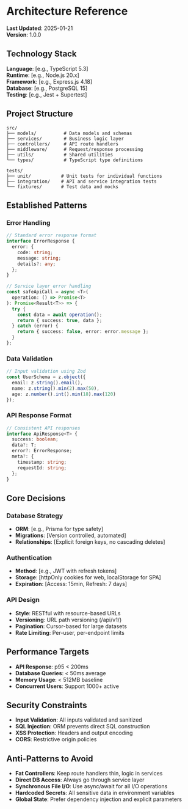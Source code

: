 # Architecture Reference

**Last Updated**: 2025-01-21  
**Version**: 1.0.0

## Technology Stack
**Language**: [e.g., TypeScript 5.3]  
**Runtime**: [e.g., Node.js 20.x]  
**Framework**: [e.g., Express.js 4.18]  
**Database**: [e.g., PostgreSQL 15]  
**Testing**: [e.g., Jest + Supertest]

## Project Structure
```
src/
├── models/          # Data models and schemas
├── services/        # Business logic layer
├── controllers/     # API route handlers
├── middleware/      # Request/response processing
├── utils/           # Shared utilities
└── types/           # TypeScript type definitions

tests/
├── unit/           # Unit tests for individual functions
├── integration/    # API and service integration tests
└── fixtures/       # Test data and mocks
```

## Established Patterns

### Error Handling
```typescript
// Standard error response format
interface ErrorResponse {
  error: {
    code: string;
    message: string;
    details?: any;
  };
}

// Service layer error handling
const safeApiCall = async <T>(
  operation: () => Promise<T>
): Promise<Result<T>> => {
  try {
    const data = await operation();
    return { success: true, data };
  } catch (error) {
    return { success: false, error: error.message };
  }
};
```

### Data Validation
```typescript
// Input validation using Zod
const UserSchema = z.object({
  email: z.string().email(),
  name: z.string().min(2).max(50),
  age: z.number().int().min(18).max(120)
});
```

### API Response Format
```typescript
// Consistent API responses
interface ApiResponse<T> {
  success: boolean;
  data?: T;
  error?: ErrorResponse;
  meta?: {
    timestamp: string;
    requestId: string;
  };
}
```

## Core Decisions

### Database Strategy
- **ORM**: [e.g., Prisma for type safety]
- **Migrations**: [Version controlled, automated]
- **Relationships**: [Explicit foreign keys, no cascading deletes]

### Authentication
- **Method**: [e.g., JWT with refresh tokens]
- **Storage**: [httpOnly cookies for web, localStorage for SPA]
- **Expiration**: [Access: 15min, Refresh: 7 days]

### API Design
- **Style**: RESTful with resource-based URLs
- **Versioning**: URL path versioning (/api/v1/)
- **Pagination**: Cursor-based for large datasets
- **Rate Limiting**: Per-user, per-endpoint limits

## Performance Targets
- **API Response**: p95 < 200ms
- **Database Queries**: < 50ms average
- **Memory Usage**: < 512MB baseline
- **Concurrent Users**: Support 1000+ active

## Security Constraints
- **Input Validation**: All inputs validated and sanitized
- **SQL Injection**: ORM prevents direct SQL construction
- **XSS Protection**: Headers and output encoding
- **CORS**: Restrictive origin policies

## Anti-Patterns to Avoid
- **Fat Controllers**: Keep route handlers thin, logic in services
- **Direct DB Access**: Always go through service layer
- **Synchronous File I/O**: Use async/await for all I/O operations
- **Hardcoded Secrets**: All sensitive data in environment variables
- **Global State**: Prefer dependency injection and explicit parameters
